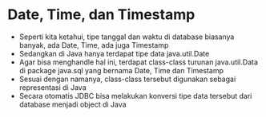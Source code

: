 # Date, Time, dan Timestamp

- Seperti kita ketahui, tipe tanggal dan waktu di database biasanya banyak, ada Date, Time, ada juga Timestamp
- Sedangkan di Java hanya terdapat tipe data java.util.Date
- Agar bisa menghandle hal ini, terdapat class-class turunan java.util.Data di package java.sql yang bernama Date, Time dan Timestamp
- Sesuai dengan namanya, class-class tersebut digunakan sebagai representasi di Java
- Secara otomatis JDBC bisa melakukan konversi tipe data tersebut dari database menjadi object di Java